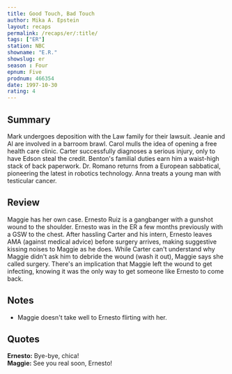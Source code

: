 ```yaml
---
title: Good Touch, Bad Touch
author: Mika A. Epstein
layout: recaps
permalink: /recaps/er/:title/
tags: ["ER"]
station: NBC
showname: "E.R."
showslug: er
season : Four
epnum: Five
prodnum: 466354
date: 1997-10-30
rating: 4
---
```


## Summary

Mark undergoes deposition with the Law family for their lawsuit. Jeanie and Al are involved in a barroom brawl. Carol mulls the idea of opening a free health care clinic. Carter successfully diagnoses a serious injury, only to have Edson steal the credit. Benton's familial duties earn him a waist-high stack of back paperwork. Dr. Romano returns from a European sabbatical, pioneering the latest in robotics technology. Anna treats a young man with testicular cancer.

## Review

Maggie has her own case. Ernesto Ruiz is a gangbanger with a gunshot wound to the shoulder. Ernesto was in the ER a few months previously with a GSW to the chest. After hassling Carter and his intern, Ernesto leaves AMA (against medical advice) before surgery arrives, making suggestive kissing noises to Maggie as he does. While Carter can't understand why Maggie didn't ask him to debride the wound (wash it out), Maggie says she called surgery. There's an implication that Maggie left the wound to get infecting, knowing it was the only way to get someone like Ernesto to come back.

## Notes

* Maggie doesn't take well to Ernesto flirting with her.

## Quotes

**Ernesto:** Bye-bye, chica!\
**Maggie:** See you real soon, Ernesto!
